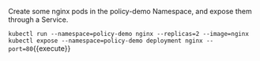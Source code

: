 Create some nginx pods in the policy-demo Namespace, and expose them through a Service.

`
kubectl run --namespace=policy-demo nginx --replicas=2 --image=nginx
kubectl expose --namespace=policy-demo deployment nginx --port=80
`{{execute}}
